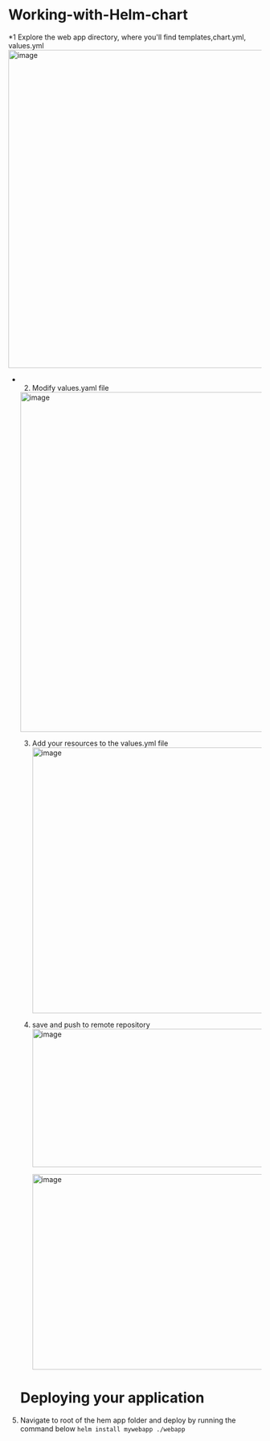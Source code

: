 # Working-with-Helm-chart

*1 Explore the web app directory, where you'll find templates,chart.yml, values.yml
  <img width="1167" height="633" alt="image" src="https://github.com/user-attachments/assets/4eade2ad-4d89-4b95-9c88-7e4fd33bc2c7" />

* 2. Modify values.yaml file
   <img width="1772" height="676" alt="image" src="https://github.com/user-attachments/assets/5c1f01c4-5872-40a7-958d-c20f8968a24e" />

  3. Add your resources to the values.yml file
     <img width="1102" height="529" alt="image" src="https://github.com/user-attachments/assets/41f60e3d-53d9-4b25-bb68-f4c6f8f8c8fc" />

  4. save and push to remote repository
     <img width="1544" height="275" alt="image" src="https://github.com/user-attachments/assets/542ef9e9-7fbb-47f0-be50-cd85737ba9ac" />

     <img width="1375" height="389" alt="image" src="https://github.com/user-attachments/assets/d72830d7-2e14-4256-ac49-bd29ff693219" />

  # Deploying your application
5. Navigate to root of the hem app folder and deploy by running the command below
   `helm install mywebapp ./webapp `
   




